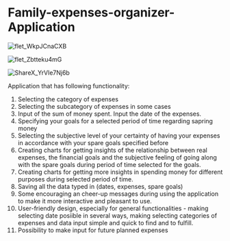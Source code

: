 # Family-expenses-organizer-Application

![flet_WkpJCnaCXB](https://github.com/user-attachments/assets/beb07957-e489-4911-8b10-6d39e808c7b5)

![flet_Zbtteku4mG](https://github.com/user-attachments/assets/2c142c21-25d7-49ee-b715-6a201065187e)

![ShareX_YrVle7Nj6b](https://github.com/user-attachments/assets/ae278256-492d-407c-926e-ac5fa7c07132)


Application that has following functionality:
1) Selecting the category of expenses
2) Selecting the subcategory of expenses in some cases
3) Input of the sum of money spent. Input the date of the expenses.
4) Specifying your goals for a selected period of time regarding sapring money
5) Selecting the subjective level of your certainty of having your expenses in accordance with your spare goals specified before
6) Creating charts for getting insights of the relationship between real expenses, the financial goals and the subjective feeling of going along with the spare goals during period of time selected for the goals.
7) Creating charts for getting more insights in spending money for different purposes during selected period of time.
8) Saving all the data typed in (dates, expenses, spare goals)
9) Some encouraging an cheer-up messages during using the application to make it more interactive and pleasant to use.
10) User-friendly design, especially for general functionalities - making selecting date posiible in several ways, making selecting categories of expenses and data input simple and quick to find and to fulfill.
11) Possibility to make input for future planned expenses 
